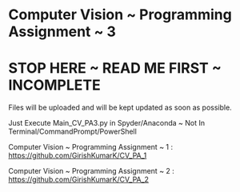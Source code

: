 # Computer Vision ~ Programming Assignment ~ 3

# STOP HERE ~ READ ME FIRST ~ INCOMPLETE

Files will be uploaded and will be kept updated as soon as possible.

Just Execute Main_CV_PA3.py in Spyder/Anaconda ~ Not In Terminal/CommandPrompt/PowerShell


Computer Vision ~ Programming Assignment ~ 1 : https://github.com/GirishKumarK/CV_PA_1

Computer Vision ~ Programming Assignment ~ 2 : https://github.com/GirishKumarK/CV_PA_2
